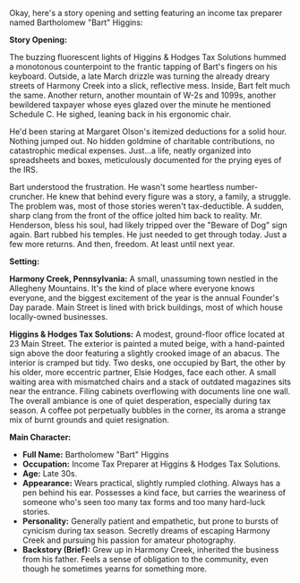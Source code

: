 Okay, here's a story opening and setting featuring an income tax preparer named Bartholomew "Bart" Higgins:

**Story Opening:**

The buzzing fluorescent lights of Higgins & Hodges Tax Solutions hummed a monotonous counterpoint to the frantic tapping of Bart's fingers on his keyboard. Outside, a late March drizzle was turning the already dreary streets of Harmony Creek into a slick, reflective mess. Inside, Bart felt much the same. Another return, another mountain of W-2s and 1099s, another bewildered taxpayer whose eyes glazed over the minute he mentioned Schedule C. He sighed, leaning back in his ergonomic chair.

He'd been staring at Margaret Olson's itemized deductions for a solid hour. Nothing jumped out. No hidden goldmine of charitable contributions, no catastrophic medical expenses. Just...a life, neatly organized into spreadsheets and boxes, meticulously documented for the prying eyes of the IRS.

Bart understood the frustration. He wasn't some heartless number-cruncher. He knew that behind every figure was a story, a family, a struggle. The problem was, most of those stories weren't tax-deductible. A sudden, sharp clang from the front of the office jolted him back to reality. Mr. Henderson, bless his soul, had likely tripped over the "Beware of Dog" sign again. Bart rubbed his temples. He just needed to get through today. Just a few more returns. And then, freedom. At least until next year.

**Setting:**

**Harmony Creek, Pennsylvania:** A small, unassuming town nestled in the Allegheny Mountains. It's the kind of place where everyone knows everyone, and the biggest excitement of the year is the annual Founder's Day parade. Main Street is lined with brick buildings, most of which house locally-owned businesses.

**Higgins & Hodges Tax Solutions:** A modest, ground-floor office located at 23 Main Street. The exterior is painted a muted beige, with a hand-painted sign above the door featuring a slightly crooked image of an abacus. The interior is cramped but tidy. Two desks, one occupied by Bart, the other by his older, more eccentric partner, Elsie Hodges, face each other. A small waiting area with mismatched chairs and a stack of outdated magazines sits near the entrance. Filing cabinets overflowing with documents line one wall. The overall ambiance is one of quiet desperation, especially during tax season. A coffee pot perpetually bubbles in the corner, its aroma a strange mix of burnt grounds and quiet resignation.

**Main Character:**

*   **Full Name:** Bartholomew "Bart" Higgins
*   **Occupation:** Income Tax Preparer at Higgins & Hodges Tax Solutions.
*   **Age:** Late 30s.
*   **Appearance:** Wears practical, slightly rumpled clothing. Always has a pen behind his ear. Possesses a kind face, but carries the weariness of someone who's seen too many tax forms and too many hard-luck stories.
*   **Personality:** Generally patient and empathetic, but prone to bursts of cynicism during tax season. Secretly dreams of escaping Harmony Creek and pursuing his passion for amateur photography.
*   **Backstory (Brief):** Grew up in Harmony Creek, inherited the business from his father. Feels a sense of obligation to the community, even though he sometimes yearns for something more.
